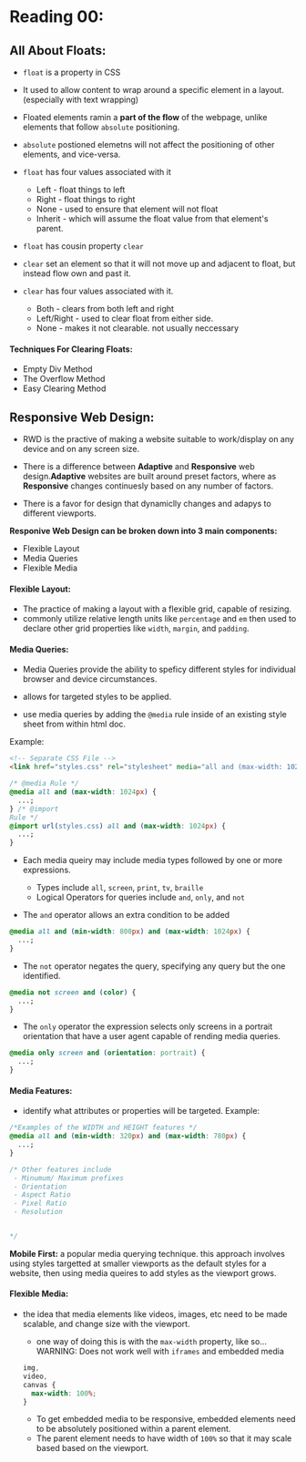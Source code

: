 # Reading 00:

## All About Floats:

- `float` is a property in CSS
- It used to allow content to wrap around a specific element in a layout. (especially with text wrapping)
- Floated elements ramin a **part of the flow** of the webpage, unlike elements that follow `absolute` positioning.

- `absolute` postioned elemetns will not affect the positioning of other elements, and vice-versa.

- `float` has four values associated with it

  - Left - float things to left
  - Right - float things to right
  - None - used to ensure that element will not float
  - Inherit - which will assume the float value from that element's parent.

- `float` has cousin property `clear`
- `clear` set an element so that it will not move up and adjacent to float, but instead flow own and past it.

- `clear` has four values associated with it.
  - Both - clears from both left and right
  - Left/Right - used to clear float from either side.
  - None - makes it not clearable. not usually neccessary

#### Techniques For Clearing Floats:

- Empty Div Method
- The Overflow Method
- Easy Clearing Method

## Responsive Web Design:

- RWD is the practive of making a website suitable to work/display on any device and on any screen size.

- There is a difference between **Adaptive** and **Responsive** web design.**Adaptive** websites are built around preset factors, where as **Responsive** changes continuesly based on any number of factors.
- There is a favor for design that dynamiclly changes and adapys to different viewports.

**Responive Web Design can be broken down into 3 main components:**

- Flexible Layout
- Media Queries
- Flexible Media

#### Flexible Layout:

- The practice of making a layout with a flexible grid, capable of resizing.
- commonly utilize relative length units like `percentage` and `em` then used to declare other grid properties like `width`, `margin`, and `padding`.

#### Media Queries:

- Media Queries provide the ability to speficy different styles for individual browser and device circumstances.
- allows for targeted styles to be applied.

- use media queries by adding the `@media` rule inside of an existing style sheet from within html doc.

Example:

```html
<!-- Separate CSS File -->
<link href="styles.css" rel="stylesheet" media="all and (max-width: 1024px)" />
```

```css
/* @media Rule */
@media all and (max-width: 1024px) {
  ...;
} /* @import
Rule */
@import url(styles.css) all and (max-width: 1024px) {
  ...;
}
```

- Each media queiry may include media types followed by one or more expressions.

  - Types include `all`, `screen`, `print`, `tv`, `braille`
  - Logical Operators for queries include `and`, `only`, and `not`

- The `and` operator allows an extra condition to be added

```css
@media all and (min-width: 800px) and (max-width: 1024px) {
  ...;
}
```

- The `not` operator negates the query, specifying any query but the one identified.

```css
@media not screen and (color) {
  ...;
}
```

- The `only` operator the expression selects only screens in a portrait orientation that have a user agent capable of rending media queries.

```css
@media only screen and (orientation: portrait) {
  ...;
}
```

#### Media Features:

- identify what attributes or properties will be targeted.
  Example:

```css
/*Examples of the WIDTH and HEIGHT features */
@media all and (min-width: 320px) and (max-width: 780px) {
  ...;
}

/* Other features include
 - Minumum/ Maximum prefixes
 - Orientation
 - Aspect Ratio
 - Pixel Ratio
 - Resolution


*/
```

**Mobile First:** a popular media querying technique. this approach involves using styles targetted at smaller viewports as the default styles for a website, then using media queires to add styles as the viewport grows.

#### Flexible Media:

- the idea that media elements like videos, images, etc need to be made scalable, and change size with the viewport.

  - one way of doing this is with the `max-width` property, like so... WARNING: Does not work well with `iframes` and embedded media

  ```css
  img,
  video,
  canvas {
    max-width: 100%;
  }
  ```

  - To get embedded media to be responsive, embedded elements need to be absolutely positioned within a parent element.
  - The parent element needs to have width of `100%` so that it may scale based based on the viewport.
